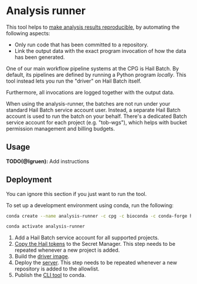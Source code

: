 # Analysis runner

This tool helps to [make analysis results reproducible](https://github.com/populationgenomics/team-docs/blob/main/reproducible_analyses.md),
by automating the following aspects:

- Only run code that has been committed to a repository.
- Link the output data with the exact program invocation of how the data has
  been generated.

One of our main workflow pipeline systems at the CPG is Hail Batch. By
default, its pipelines are defined by running a Python program
*locally*. This tool instead lets you run the "driver" on Hail Batch itself.

Furthermore, all invocations are logged together with the output data.

When using the analysis-runner, the batches are not run under your standard
Hail Batch service account user. Instead, a separate Hail Batch account is
used to run the batch on your behalf. There's a dedicated Batch service
account for each project (e.g. "tob-wgs"), which helps with bucket permission
management and billing budgets.

## Usage

**TODO(@lgruen):** Add instructions

## Deployment

You can ignore this section if you just want to run the tool.

To set up a development environment using conda, run the following:

```bash
conda create --name analysis-runner -c cpg -c bioconda -c conda-forge hail google-auth google-cloud-secret-manager

conda activate analysis-runner
```

1. Add a Hail Batch service account for all supported projects.
1. [Copy the Hail tokens](tokens) to the Secret Manager. This step needs to be
   repeated whenever a new project is added.
1. Build the [driver image](driver).
1. Deploy the [server](server). This step needs to be repeated whenever a new
   repository is added to the allowlist.
1. Publish the [CLI tool](cli) to conda.

